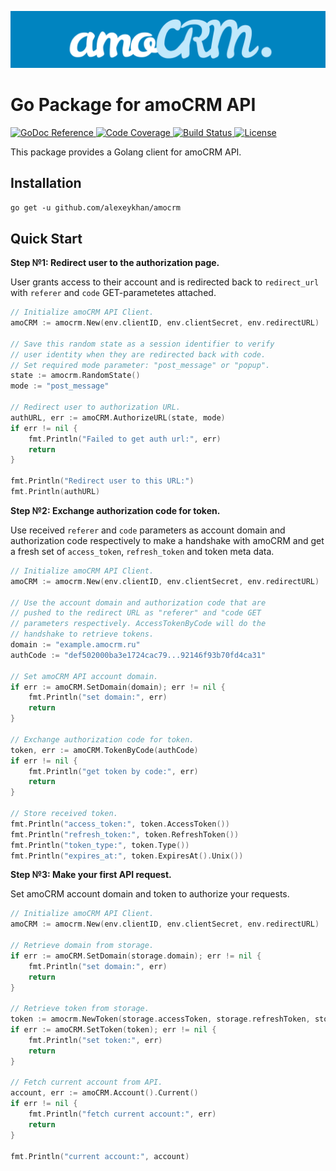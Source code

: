 ![Go Package for amoCRM API](.github/logo.png?raw=true)

# Go Package for amoCRM API 

<p>
    <a href="https://pkg.go.dev/github.com/alexeykhan/amocrm">
        <img src="https://img.shields.io/badge/pkg.go.dev-reference-00ADD8?logo=go&logoColor=white" alt="GoDoc Reference" style="max-width:100%;">
    </a>
    <a href="https://pkg.go.dev/github.com/alexeykhan/amocrm">
        <img src="https://img.shields.io/badge/codecov-98%25-success?logo=codecov&logoColor=white" alt="Code Coverage">
    </a>
    <a href="https://pkg.go.dev/github.com/alexeykhan/amocrm">
        <img src="https://img.shields.io/badge/build-passes-success?logo=travis-ci&logoColor=white" alt="Build Status">
    </a>
    <a href="https://pkg.go.dev/github.com/alexeykhan/amocrm">
        <img src="https://img.shields.io/badge/licence-MIT-success" alt="License">
    </a>
</p> 

This package provides a Golang client for amoCRM API.

## Installation

`go get -u github.com/alexeykhan/amocrm`

## Quick Start

**Step №1: Redirect user to the authorization page.**

User grants access to their account and is redirected back to 
`redirect_url` with `referer` and `code` GET-parametetes attached.

```go
// Initialize amoCRM API Client.
amoCRM := amocrm.New(env.clientID, env.clientSecret, env.redirectURL)

// Save this random state as a session identifier to verify
// user identity when they are redirected back with code.
// Set required mode parameter: "post_message" or "popup".
state := amocrm.RandomState()
mode := "post_message"

// Redirect user to authorization URL.
authURL, err := amoCRM.AuthorizeURL(state, mode)
if err != nil {
    fmt.Println("Failed to get auth url:", err)
    return
}

fmt.Println("Redirect user to this URL:")
fmt.Println(authURL)
```

**Step №2: Exchange authorization code for token.**

Use received `referer` and `code` parameters as account domain and
authorization code respectively to make a handshake with amoCRM and
get a fresh set of `access_token`, `refresh_token` and token meta data. 

```go
// Initialize amoCRM API Client.
amoCRM := amocrm.New(env.clientID, env.clientSecret, env.redirectURL)

// Use the account domain and authorization code that are
// pushed to the redirect URL as "referer" and "code GET
// parameters respectively. AccessTokenByCode will do the
// handshake to retrieve tokens.
domain := "example.amocrm.ru"
authCode := "def502000ba3e1724cac79...92146f93b70fd4ca31"

// Set amoCRM API account domain.
if err := amoCRM.SetDomain(domain); err != nil {
    fmt.Println("set domain:", err)
    return
}

// Exchange authorization code for token.
token, err := amoCRM.TokenByCode(authCode)
if err != nil {
    fmt.Println("get token by code:", err)
    return
}

// Store received token.
fmt.Println("access_token:", token.AccessToken())
fmt.Println("refresh_token:", token.RefreshToken())
fmt.Println("token_type:", token.Type())
fmt.Println("expires_at:", token.ExpiresAt().Unix())
```

**Step №3: Make your first API request.**

Set amoCRM account domain and token to authorize your requests.

```go
// Initialize amoCRM API Client.
amoCRM := amocrm.New(env.clientID, env.clientSecret, env.redirectURL)

// Retrieve domain from storage.
if err := amoCRM.SetDomain(storage.domain); err != nil {
    fmt.Println("set domain:", err)
    return
}

// Retrieve token from storage.
token := amocrm.NewToken(storage.accessToken, storage.refreshToken, storage.tokenType, storage.expiresAt)
if err := amoCRM.SetToken(token); err != nil {
    fmt.Println("set token:", err)
    return
}

// Fetch current account from API.
account, err := amoCRM.Account().Current()
if err != nil {
    fmt.Println("fetch current account:", err)
    return
}

fmt.Println("current account:", account)
```
